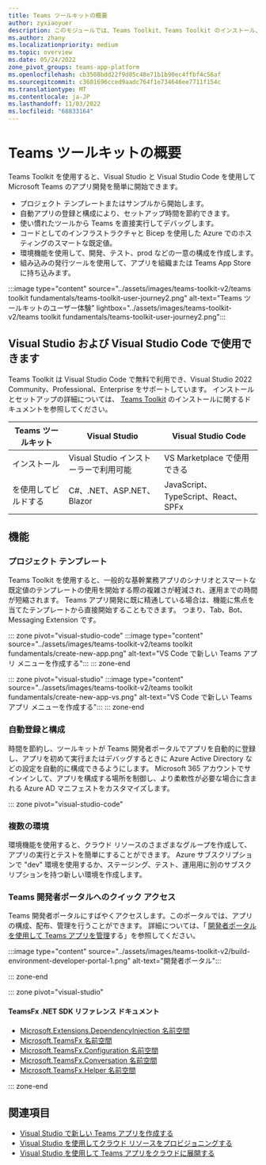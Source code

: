 ```yaml
---
title: Teams ツールキットの概要
author: zyxiaoyuer
description: このモジュールでは、Teams Toolkit、Teams Toolkit のインストール、および Teams Toolkit のユーザー体験について説明します
ms.author: zhany
ms.localizationpriority: medium
ms.topic: overview
ms.date: 05/24/2022
zone_pivot_groups: teams-app-platform
ms.openlocfilehash: cb3508bdd22f9d05c48e71b1b90ec4ffbf4c56af
ms.sourcegitcommit: c3601696cced9aadc764f1e734646ee7711f154c
ms.translationtype: MT
ms.contentlocale: ja-JP
ms.lasthandoff: 11/03/2022
ms.locfileid: "68833164"
---
```

# <a name="teams-toolkit-overview"></a>Teams ツールキットの概要

Teams Toolkit を使用すると、Visual Studio と Visual Studio Code を使用して Microsoft Teams のアプリ開発を簡単に開始できます。

* プロジェクト テンプレートまたはサンプルから開始します。
* 自動アプリの登録と構成により、セットアップ時間を節約できます。
* 使い慣れたツールから Teams を直接実行してデバッグします。
* コードとしてのインフラストラクチャと Bicep を使用した Azure でのホスティングのスマートな既定値。
* 環境機能を使用して、開発、テスト、prod などの一意の構成を作成します。
* 組み込みの発行ツールを使用して、アプリを組織または Teams App Storeに持ち込みます。

:::image type="content" source="../assets/images/teams-toolkit-v2/teams toolkit fundamentals/teams-toolkit-user-journey2.png" alt-text="Teams ツールキットのユーザー体験" lightbox="../assets/images/teams-toolkit-v2/teams toolkit fundamentals/teams-toolkit-user-journey2.png":::

## <a name="available-for-visual-studio-and-visual-studio-code"></a>Visual Studio および Visual Studio Code で使用できます

Teams Toolkit は Visual Studio Code で無料で利用でき、Visual Studio 2022 Community、Professional、Enterprise をサポートしています。 インストールとセットアップの詳細については、 [Teams Toolkit](./install-Teams-Toolkit.md) のインストールに関するドキュメントを参照してください。

| Teams ツールキット | Visual Studio | Visual Studio Code |
| - | ------------- | ------------------ |
| インストール | Visual Studio インストーラーで利用可能 | VS Marketplace で使用できる |
| を使用してビルドする | C#、.NET、ASP.NET、Blazor | JavaScript、TypeScript、React、SPFx |

## <a name="features"></a>機能

### <a name="project-templates"></a>プロジェクト テンプレート

Teams Toolkit を使用すると、一般的な基幹業務アプリのシナリオとスマートな既定値のテンプレートの使用を開始する際の複雑さが軽減され、運用までの時間が短縮されます。 Teams アプリ開発に既に精通している場合は、機能に焦点を当てたテンプレートから直接開始することもできます。 つまり、Tab、Bot、Messaging Extension です。

::: zone pivot="visual-studio-code"
:::image type="content" source="../assets/images/teams-toolkit-v2/teams toolkit fundamentals/create-new-app.png" alt-text="VS Code で新しい Teams アプリ メニューを作成する":::
::: zone-end

::: zone pivot="visual-studio"
:::image type="content" source="../assets/images/teams-toolkit-v2/teams toolkit fundamentals/create-new-app-vs.png" alt-text="VS Code で新しい Teams アプリ メニューを作成する":::
::: zone-end

### <a name="automatic-registration-and-configuration"></a>自動登録と構成

時間を節約し、ツールキットが Teams 開発者ポータルでアプリを自動的に登録し、アプリを初めて実行またはデバッグするときに Azure Active Directory などの設定を自動的に構成できるようにします。 Microsoft 365 アカウントでサインインして、アプリを構成する場所を制御し、より柔軟性が必要な場合に含まれる Azure AD マニフェストをカスタマイズします。

::: zone pivot="visual-studio-code"

### <a name="multiple-environments"></a>複数の環境

環境機能を使用すると、クラウド リソースのさまざまなグループを作成して、アプリの実行とテストを簡単にすることができます。 Azure サブスクリプションで "dev" 環境を使用するか、ステージング、テスト、運用用に別のサブスクリプションを持つ新しい環境を作成します。

### <a name="quick-access-to-teams-developer-portal"></a>Teams 開発者ポータルへのクイック アクセス

Teams 開発者ポータルにすばやくアクセスします。このポータルでは、アプリの構成、配布、管理を行うことができます。 詳細については、「 [開発者ポータルを使用して Teams アプリを管理](../concepts/build-and-test/manage-your-apps-in-developer-portal.md)する」を参照してください。

:::image type="content" source="../assets/images/teams-toolkit-v2/build-environment-developer-portal-1.png" alt-text="開発者ポータル":::

::: zone-end

::: zone pivot="visual-studio"

#### <a name="teamsfx-net-sdk-reference-docs"></a>TeamsFx .NET SDK リファレンス ドキュメント

* [Microsoft.Extensions.DependencyInjection 名前空間](/../dotnet/api/Microsoft.Extensions.DependencyInjection)
* [Microsoft.TeamsFx 名前空間](/../dotnet/api/Microsoft.TeamsFx)
* [Microsoft.TeamsFx.Configuration 名前空間](/../dotnet/api/Microsoft.TeamsFx.Configuration)
* [Microsoft.TeamsFx.Conversation 名前空間](/../dotnet/api/Microsoft.TeamsFx.Conversation)
* [Microsoft.TeamsFx.Helper 名前空間](/../dotnet/api/Microsoft.TeamsFx.Helper)

::: zone-end

## <a name="see-also"></a>関連項目

* [Visual Studio で新しい Teams アプリを作成する](create-new-project.md)
* [Visual Studio を使用してクラウド リソースをプロビジョニングする](provision-cloud-resources.md)
* [Visual Studio を使用して Teams アプリをクラウドに展開する](deploy.md)

